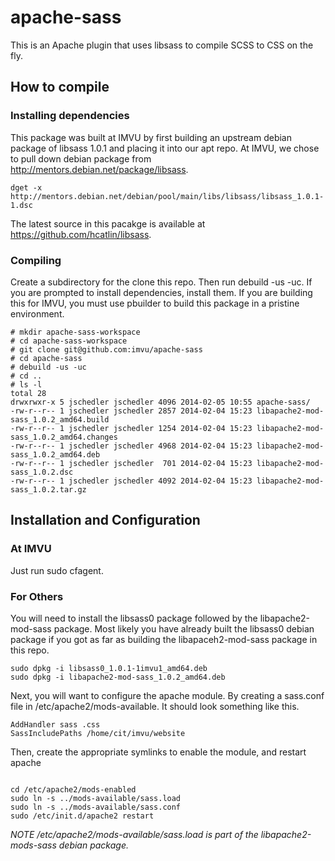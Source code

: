 # apache-sass

This is an Apache plugin that uses libsass to compile SCSS to CSS on the fly.

## How to compile
### Installing dependencies

This package was built at IMVU by first building an upstream debian package
of libsass 1.0.1 and placing it into our apt repo.  At IMVU,
we chose to pull down debian package from http://mentors.debian.net/package/libsass.

```
dget -x http://mentors.debian.net/debian/pool/main/libs/libsass/libsass_1.0.1-1.dsc
```

The latest source in this pacakge is available at
https://github.com/hcatlin/libsass.

### Compiling

Create a subdirectory for the clone this repo. Then run debuild -us -uc.
If you are prompted to install dependencies, install them.  If you are
building this for IMVU, you must use pbuilder to build this package in
a pristine environment.

```
# mkdir apache-sass-workspace
# cd apache-sass-workspace
# git clone git@github.com:imvu/apache-sass
# cd apache-sass
# debuild -us -uc
# cd ..
# ls -l
total 28
drwxrwxr-x 5 jschedler jschedler 4096 2014-02-05 10:55 apache-sass/
-rw-r--r-- 1 jschedler jschedler 2857 2014-02-04 15:23 libapache2-mod-sass_1.0.2_amd64.build
-rw-r--r-- 1 jschedler jschedler 1254 2014-02-04 15:23 libapache2-mod-sass_1.0.2_amd64.changes
-rw-r--r-- 1 jschedler jschedler 4968 2014-02-04 15:23 libapache2-mod-sass_1.0.2_amd64.deb
-rw-r--r-- 1 jschedler jschedler  701 2014-02-04 15:23 libapache2-mod-sass_1.0.2.dsc
-rw-r--r-- 1 jschedler jschedler 4092 2014-02-04 15:23 libapache2-mod-sass_1.0.2.tar.gz

```

## Installation and Configuration
### At IMVU
Just run sudo cfagent.

### For Others
You will need to install the libsass0 package followed by the libapache2-mod-sass package.  Most likely you have already built the libsass0 debian package if you got as far as building the libapaceh2-mod-sass package in this repo.

```
sudo dpkg -i libsass0_1.0.1-1imvu1_amd64.deb
sudo dpkg -i libapache2-mod-sass_1.0.2_amd64.deb
```

Next, you will want to configure the apache module.  By creating a sass.conf file in /etc/apache2/mods-available.  It should look something like this.

```
AddHandler sass .css
SassIncludePaths /home/cit/imvu/website
```
Then, create the appropriate symlinks to enable the module, and restart apache
```

cd /etc/apache2/mods-enabled
sudo ln -s ../mods-available/sass.load
sudo ln -s ../mods-available/sass.conf
sudo /etc/init.d/apache2 restart
```

_NOTE /etc/apache2/mods-available/sass.load is part of the libapache2-mods-sass debian package._

